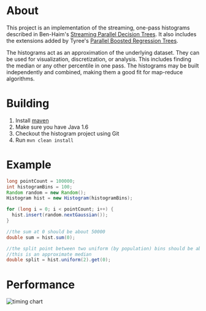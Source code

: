 # About

This project is an implementation of the streaming, one-pass histograms described in Ben-Haim's [Streaming Parallel Decision Trees](http://jmlr.csail.mit.edu/papers/v11/ben-haim10a.html). It also includes the extensions added by Tyree's [Parallel Boosted Regression Trees](http://research.engineering.wustl.edu/~tyrees/Publications_files/fr819-tyreeA.pdf).

The histograms act as an approximation of the underlying dataset.  They can be used for visualization, discretization, or analysis.  This includes finding the median or any other percentile in one pass.  The histograms may be built independently and combined, making them a good fit for map-reduce algorithms.

# Building

1. Install [maven](http://maven.apache.org/)
2. Make sure you have Java 1.6
3. Checkout the histogram project using Git
4. Run `mvn clean install`

# Example

```java
long pointCount = 100000;
int histogramBins = 100;
Random random = new Random();
Histogram hist = new Histogram(histogramBins);

for (long i = 0; i < pointCount; i++) {
  hist.insert(random.nextGaussian());
}

//the sum at 0 should be about 50000
double sum = hist.sum(0);

//the split point between two uniform (by population) bins should be about 0
//this is an approximate median
double split = hist.uniform(2).get(0);
```

# Performance

![timing chart](https://docs.google.com/spreadsheet/oimg?key=0Ah2oAcudnjP4dG1CLUluRS1rcHVqU05DQ2Z4UVZnbmc&oid=2&zx=mppmmoe214jm)